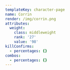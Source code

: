 ```yaml
---
templateKey: character-page
name: Corrin
render: /img/corrin.png
attributes:
  weight:
    class: middleweight
    rank: '27'
    value: '98'
killConfirms:
  - percentages: {}
combos:
  - percentages: {}
---
```


